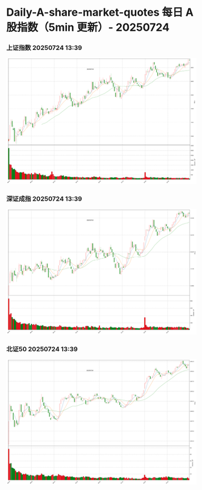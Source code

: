 
# Daily-A-share-market-quotes 每日 A 股指数（5min 更新）- 20250724

### 上证指数 20250724 13:39
![](./fig/2025/7/20250724-sh000001.png)

### 深证成指 20250724 13:39
![](./fig/2025/7/20250724-sz399001.png)

### 北证50 20250724 13:39
![](./fig/2025/7/20250724-bj899050.png)
